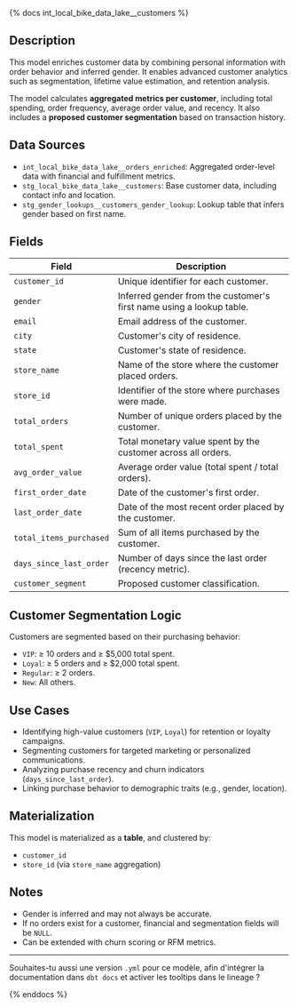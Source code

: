 {% docs int_local_bike_data_lake__customers %}

## Description

This model enriches customer data by combining personal information with order behavior and inferred gender. It enables advanced customer analytics such as segmentation, lifetime value estimation, and retention analysis.

The model calculates **aggregated metrics per customer**, including total spending, order frequency, average order value, and recency. It also includes a **proposed customer segmentation** based on transaction history.

## Data Sources

- `int_local_bike_data_lake__orders_enriched`: Aggregated order-level data with financial and fulfillment metrics.
- `stg_local_bike_data_lake__customers`: Base customer data, including contact info and location.
- `stg_gender_lookups__customers_gender_lookup`: Lookup table that infers gender based on first name.

## Fields

| Field | Description |
|-------|-------------|
| `customer_id` | Unique identifier for each customer. |
| `gender` | Inferred gender from the customer's first name using a lookup table. |
| `email` | Email address of the customer. |
| `city` | Customer's city of residence. |
| `state` | Customer's state of residence. |
| `store_name` | Name of the store where the customer placed orders. |
| `store_id` | Identifier of the store where purchases were made. |
| `total_orders` | Number of unique orders placed by the customer. |
| `total_spent` | Total monetary value spent by the customer across all orders. |
| `avg_order_value` | Average order value (total spent / total orders). |
| `first_order_date` | Date of the customer's first order. |
| `last_order_date` | Date of the most recent order placed by the customer. |
| `total_items_purchased` | Sum of all items purchased by the customer. |
| `days_since_last_order` | Number of days since the last order (recency metric). |
| `customer_segment` | Proposed customer classification. |

## Customer Segmentation Logic

Customers are segmented based on their purchasing behavior:

- `VIP`: ≥ 10 orders and ≥ $5,000 total spent.
- `Loyal`: ≥ 5 orders and ≥ $2,000 total spent.
- `Regular`: ≥ 2 orders.
- `New`: All others.

## Use Cases

- Identifying high-value customers (`VIP`, `Loyal`) for retention or loyalty campaigns.
- Segmenting customers for targeted marketing or personalized communications.
- Analyzing purchase recency and churn indicators (`days_since_last_order`).
- Linking purchase behavior to demographic traits (e.g., gender, location).

## Materialization

This model is materialized as a **table**, and clustered by:

- `customer_id`
- `store_id` (via `store_name` aggregation)

## Notes

- Gender is inferred and may not always be accurate.
- If no orders exist for a customer, financial and segmentation fields will be `NULL`.
- Can be extended with churn scoring or RFM metrics.

---

Souhaites-tu aussi une version `.yml` pour ce modèle, afin d'intégrer la documentation dans `dbt docs` et activer les tooltips dans le lineage ?

{% enddocs %}